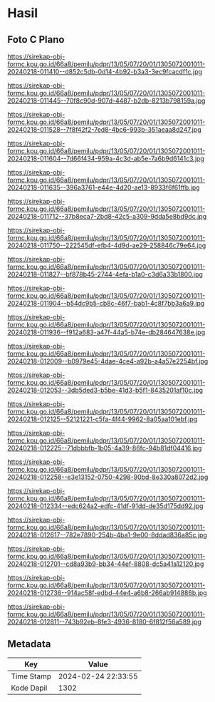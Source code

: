 # Hasil

## Foto C Plano

https://sirekap-obj-formc.kpu.go.id/66a8/pemilu/pdpr/13/05/07/20/01/1305072001011-20240218-011410--d852c5db-0d14-4b92-b3a3-3ec9fcacdf1c.jpg

https://sirekap-obj-formc.kpu.go.id/66a8/pemilu/pdpr/13/05/07/20/01/1305072001011-20240218-011445--70f8c90d-907d-4487-b2db-8213b798159a.jpg

https://sirekap-obj-formc.kpu.go.id/66a8/pemilu/pdpr/13/05/07/20/01/1305072001011-20240218-011528--7f8f42f2-7ed8-4bc6-993b-351aeaa8d247.jpg

https://sirekap-obj-formc.kpu.go.id/66a8/pemilu/pdpr/13/05/07/20/01/1305072001011-20240218-011604--7d66f434-959a-4c3d-ab5e-7a6b9d6141c3.jpg

https://sirekap-obj-formc.kpu.go.id/66a8/pemilu/pdpr/13/05/07/20/01/1305072001011-20240218-011635--396a3761-e44e-4d20-ae13-8933f6f61ffb.jpg

https://sirekap-obj-formc.kpu.go.id/66a8/pemilu/pdpr/13/05/07/20/01/1305072001011-20240218-011712--37b8eca7-2bd8-42c5-a309-9dda5e8bd9dc.jpg

https://sirekap-obj-formc.kpu.go.id/66a8/pemilu/pdpr/13/05/07/20/01/1305072001011-20240218-011750--222545df-efb4-4d9d-ae29-258846c79e64.jpg

https://sirekap-obj-formc.kpu.go.id/66a8/pemilu/pdpr/13/05/07/20/01/1305072001011-20240218-011827--bf878b45-2744-4efa-b1a0-c3d6a33b1800.jpg

https://sirekap-obj-formc.kpu.go.id/66a8/pemilu/pdpr/13/05/07/20/01/1305072001011-20240218-011904--b54dc9b5-cb8c-46f7-bab1-4c8f7bb3a6a9.jpg

https://sirekap-obj-formc.kpu.go.id/66a8/pemilu/pdpr/13/05/07/20/01/1305072001011-20240218-011936--f912a683-a47f-44a5-b74e-db284647638e.jpg

https://sirekap-obj-formc.kpu.go.id/66a8/pemilu/pdpr/13/05/07/20/01/1305072001011-20240218-012009--b0979e45-4dae-4ce4-a92b-a4a57e2254bf.jpg

https://sirekap-obj-formc.kpu.go.id/66a8/pemilu/pdpr/13/05/07/20/01/1305072001011-20240218-012053--3db5ded3-b5be-41d3-b5f1-8435201af10c.jpg

https://sirekap-obj-formc.kpu.go.id/66a8/pemilu/pdpr/13/05/07/20/01/1305072001011-20240218-012125--52121221-c5fa-4f44-9962-8a05aa101ebf.jpg

https://sirekap-obj-formc.kpu.go.id/66a8/pemilu/pdpr/13/05/07/20/01/1305072001011-20240218-012225--71dbbbfb-1b05-4a39-86fc-94b81df04416.jpg

https://sirekap-obj-formc.kpu.go.id/66a8/pemilu/pdpr/13/05/07/20/01/1305072001011-20240218-012258--e3e13152-0750-4298-90bd-8e330a8072d2.jpg

https://sirekap-obj-formc.kpu.go.id/66a8/pemilu/pdpr/13/05/07/20/01/1305072001011-20240218-012334--edc624a2-edfc-41df-91dd-de35d175dd92.jpg

https://sirekap-obj-formc.kpu.go.id/66a8/pemilu/pdpr/13/05/07/20/01/1305072001011-20240218-012617--782e7890-254b-4ba1-9e00-8ddad836a85c.jpg

https://sirekap-obj-formc.kpu.go.id/66a8/pemilu/pdpr/13/05/07/20/01/1305072001011-20240218-012701--cd8a93b9-bb34-44ef-8808-dc5a41a12120.jpg

https://sirekap-obj-formc.kpu.go.id/66a8/pemilu/pdpr/13/05/07/20/01/1305072001011-20240218-012736--914ac58f-edbd-44e4-a6b8-266ab914886b.jpg

https://sirekap-obj-formc.kpu.go.id/66a8/pemilu/pdpr/13/05/07/20/01/1305072001011-20240218-012811--743b92eb-8fe3-4936-8180-6f812f56a589.jpg


## Metadata

| Key        | Value               |
| ---------- | ------------------- |
| Time Stamp | 2024-02-24 22:33:55 |
| Kode Dapil | 1302                |




